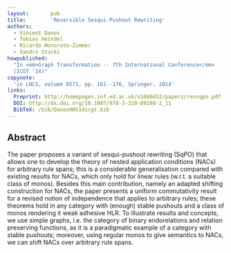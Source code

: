 ```yaml
---
layout:       pub
title:        'Reversible Sesqui-Pushout Rewriting'
authors:
  - Vincent Danos
  - Tobias Heindel
  - Ricardo Honorato-Zimmer
  - Sandro Stucki
howpublished:
  "In <em>Graph Transformation -- 7th International Conference</em>
  (ICGT '14)"
copynote:
  'in LNCS, volume 8571, pp. 161--176, Springer, 2014'
links:
  Preprint: http://homepages.inf.ed.ac.uk/s1066652/papers/revsqpo.pdf
  DOI: http://dx.doi.org/10.1007/978-3-319-09108-2_11
  BibTeX: /bib/DanosHHS14icgt.bib
---
```


## Abstract

The paper proposes a variant of sesqui-pushout rewriting (SqPO) that
allows one to develop the theory of nested application conditions
(NACs) for arbitrary rule spans; this is a considerable generalisation
compared with existing results for NACs, which only hold for linear
rules (w.r.t. a suitable class of monos). Besides this main
contribution, namely an adapted shifting construction for NACs, the
paper presents a uniform commutativity result for a revised notion of
independence that applies to arbitrary rules; these theorems hold in
any category with (enough) stable pushouts and a class of monos
rendering it weak adhesive HLR. To illustrate results and concepts, we
use simple graphs, i.e. the category of binary endorelations and
relation preserving functions, as it is a paradigmatic example of a
category with stable pushouts; moreover, using regular monos to give
semantics to NACs, we can shift NACs over arbitrary rule spans.

